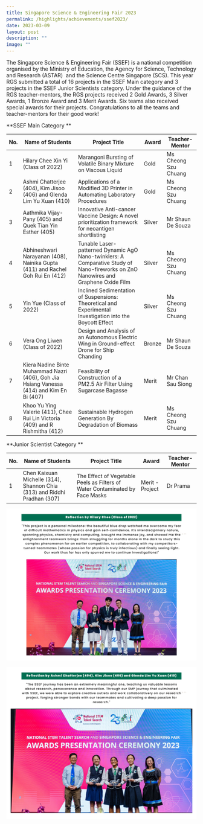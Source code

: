 ```yaml
---
title: Singapore Science & Engineering Fair 2023
permalink: /highlights/achievements/ssef2023/
date: 2023-03-09
layout: post
description: ""
image: ""
---
```

The Singapore Science & Engineering Fair (SSEF) is a national competition organised by the Ministry of Education, the Agency for Science, Technology and Research (ASTAR)  and the Science Centre Singapore (SCS). This year RGS submitted a total of 16 projects in the SSEF Main category and 3 projects in the SSEF Junior Scientists category. Under the guidance of the RGS teacher-mentors, the RGS projects received 2 Gold Awards, 3 Silver Awards, 1 Bronze Award and 3 Merit Awards. Six teams also received special awards for their projects. Congratulations to all the teams and teacher-mentors for their good work!

**SSEF Main Category **

| No. | Name of Students | Project Title | Award | Teacher-Mentor |
| -------- | -------- | -------- | -------- | -------- |
| 1   | Hilary Chee Xin Yi (Class of 2022)   | Marangoni Bursting of Volatile Binary Mixture on Viscous Liquid     | Gold   | Ms Cheong Szu Chuang   |
| 2   | Ashmi Chatterjee (404), Kim Jisoo (406) and Glenda Lim Yu Xuan (410)  | Applications of a Modified 3D Printer in Automating Laboratory Procedures    | Gold   | Ms Cheong Szu Chuang   |
| 3   | Aathmika Vijay-Pany (405) and Quek Tian Yin Esther (405) | Innovative Anti-cancer Vaccine Design: A novel prioritization framework for neoantigen shortlisting    | Silver   | Mr Shaun De Souza   |
| 4   | Abhineshwari Narayanan (408), Nainika Gupta (411) and Rachel Goh Rui En (412) | Tunable Laser-patterned Dynamic AgO Nano-twinklers: A Comparative Study of Nano-fireworks on ZnO Nanowires and Graphene Oxide Film   | Silver   | Ms Cheong Szu Chuang  |
| 5   | Yin Yue (Class of 2022) | Inclined Sedimentation of Suspensions: Theoretical and Experimental Investigation into the Boycott Effect   | Silver   | Ms Cheong Szu Chuang  |
| 6   | Vera Ong Liwen (Class of 2022) | Design and Analysis of an Autonomous Electric Wing in Ground-effect Drone for Ship Chanding   | Bronze   | Mr Shaun De Souza  |
| 7  | Kiera Nadine Binte Muhammad Nazri (406), Goh Jia Hsiang Vanessa (414) and Kim En Bi (407) | Feasibility of Construction of a PM2.5 Air Filter Using Sugarcase Bagasse   | Merit   | Mr Chan Sau Siong |
| 8  | Khoo Yu Ying Valerie (411), Chee Rui Lin Victoria (409) and R Rishmitha (412) | Sustainable Hydrogen Generation By Degradation of Biomass   | Merit   | Ms Cheong Szu Chuang |**

**Junior Scientist Category **

| No. | Name of Students | Project Title | Award | Teacher-Mentor |
| -------- | -------- | -------- | -------- | -------- |
| 1   | Chen Kaixuan Michelle (314), Shannon Chia (313) and Riddhi Pradhan (307)  | The Effect of Vegetable Peels as Filters of Water Contaminated by Face Masks   | Merit - Project | Dr Prama   |**

![](/images/hilary%20reflection.jpg)


![](/images/ssef%20reflection%20.jpg)